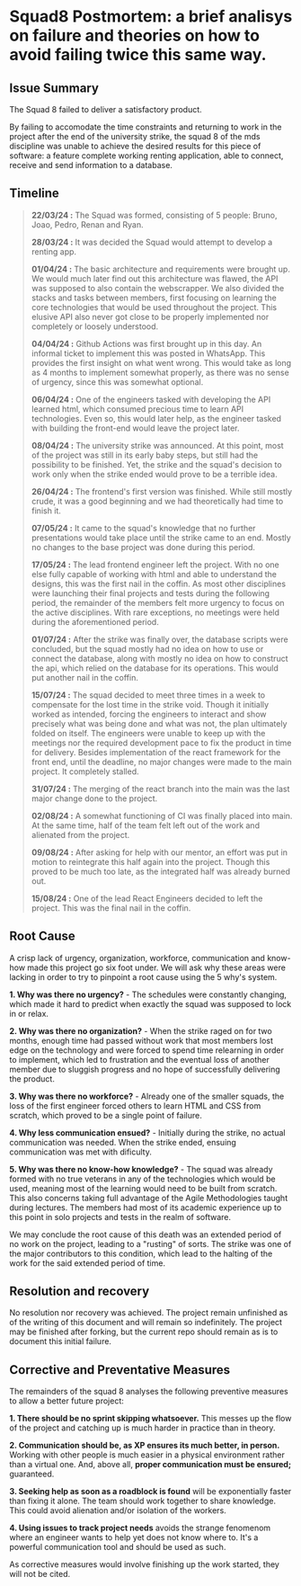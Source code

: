 # Squad8 Postmortem: a brief analisys on failure and theories on how to avoid failing twice this same way.

## Issue Summary
The Squad 8 failed to deliver a satisfactory product.

By failing to accomodate the time constraints and returning to work in the project after the end of the university strike, the squad 8 of the mds discipline was unable 
to achieve the desired results for this piece of software: a feature complete working renting application, able to connect, receive and send information to a database. 

## Timeline
> **22/03/24 :** The Squad was formed, consisting of 5 people: Bruno, Joao, Pedro, Renan and Ryan.
> 
> **28/03/24 :** It was decided the Squad would attempt to develop a renting app.
> 
> **01/04/24 :** The basic architecture and requirements were brought up. We would much later find out this architecture was flawed, the API was supposed to also contain the
webscrapper. We also divided the stacks and tasks between members, first focusing on learning the core technologies that would be used throughout the project. This elusive API
also never got close to be properly implemented nor completely or loosely understood.
> 
> **04/04/24 :** Github Actions was first brought up in this day. An informal ticket to implement this was posted in WhatsApp. This provides the first insight on what went wrong.
This would take as long as 4 months to implement somewhat properly, as there was no sense of urgency, since this was somewhat optional.
> 
> **06/04/24 :** One of the engineers tasked with developing the API learned html, which consumed precious time to learn API technologies. Even so, this would later help, as the engineer
tasked with building the front-end would leave the project later.
> 
> **08/04/24 :** The university strike was announced. At this point, most of the project was still in its early baby steps, but still had the possibility to be finished. Yet, the strike and the squad's decision to work only when the strike ended would prove to be a terrible idea.
> 
> **26/04/24 :** The frontend's first version was finished. While still mostly crude, it was a good beginning and we had theoretically had time to finish it.
> 
> **07/05/24 :** It came to the squad's knowledge that no further presentations would take place until the strike came to an end. Mostly no changes to the base project was done during this period.
> 
> **17/05/24 :** The lead frontend engineer left the project. With no one else fully capable of working with html and able to understand the designs, this was the first nail in the coffin. As most other disciplines were launching their final projects and tests during the following period, the remainder of the members felt more urgency to focus on the active disciplines. With rare exceptions, no meetings were held during the aforementioned period.
> 
> **01/07/24 :** After the strike was finally over, the database scripts were concluded, but the squad mostly had no idea on how to use or connect the database, along with mostly no idea on how to construct the api, which relied on the database for its operations. This would put another nail in the coffin.
> 
> **15/07/24 :** The squad decided to meet three times in a week to compensate for the lost time in the strike void. Though it initially worked as intended, forcing the engineers to interact and show precisely what was being done and what was not, the plan ultimately folded on itself. The engineers were unable to keep up with the meetings nor the required development pace to fix the product in time for delivery. Besides implementation of the react framework for the front end, until the deadline, no major changes were made to the main project. It completely stalled.
>
> **31/07/24 :** The merging of the react branch into the main was the last major change done to the project.
>
> **02/08/24 :** A somewhat functioning of CI was finally placed into main. At the same time, half of the team felt left out of the work and alienated from the project.
>
> **09/08/24 :** After asking for help with our mentor, an effort was put in motion to reintegrate this half again into the project. Though this proved to be much too late, as the integrated half was already burned out.
>
> **15/08/24 :** One of the lead React Engineers decided to left the project. This was the final nail in the coffin.

## Root Cause
A crisp lack of urgency, organization, workforce, communication and know-how made this project go six foot under. We will ask why these areas were lacking in order to try to pinpoint a root cause using the 5 why's system.

**1. Why was there no urgency?** - The schedules were constantly changing, which made it hard to predict when 
    exactly the squad was supposed to lock in or relax. 
    
**2. Why was there no organization?** - When the strike raged on for two months, enough time had passed without work that most members 
lost edge on the technology and were forced to spend time relearning in order to implement, which led to frustration and the eventual loss of 
another member due to sluggish progress and no hope of successfully delivering the product.

**3. Why was there no workforce?** - Already one of the smaller squads, the loss of the first engineer forced others to learn HTML and CSS
from scratch, which proved to be a single point of failure.

**4. Why less communication ensued?** - Initially during the strike, no actual communication was needed. When the strike ended, ensuing communication was met with dificulty.

**5. Why was there no know-how knowledge?** - The squad was already formed with no true veterans in any of the technologies which would be used, meaning
most of the learning would need to be built from scratch. This also concerns taking full advantage of the Agile Methodologies taught during lectures. The members
had most of its academic experience up to this point in solo projects and tests in the realm of software.

We may conclude the root cause of this death was an extended period of no work on the project, leading to a "rusting" of sorts. The strike was one of the major contributors to this condition, which lead to the halting of the work for the said extended period of time. 

## Resolution and recovery

No resolution nor recovery was achieved. The project remain unfinished as of the writing of this document and will remain so indefinitely.
The project may be finished after forking, but the current repo should remain as is to document this initial failure.

## Corrective and Preventative Measures
The remainders of the squad 8 analyses the following preventive measures to allow a better future project:

**1. There should be no sprint skipping whatsoever.** This messes up the flow of the project and catching up is much harder 
in practice than in theory.

**2. Communication should be, as XP ensures its much better, in person.** Working with other people is much easier in a physical environment 
rather than a virtual one. And, above all, **proper communication must be ensured;** guaranteed.

**3. Seeking help as soon as a roadblock is found** will be exponentially faster than fixing it alone. The team should work together to share
knowledge. This could avoid alienation and/or isolation of the workers.

**4. Using issues to track project needs** avoids the strange fenomenom where an engineer wants to help yet does not know where to. It's a powerful communication tool and should be used as such.

As corrective measures would involve finishing up the work started, they will not be cited.
